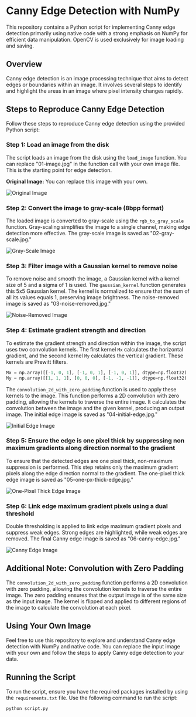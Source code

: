 # Canny Edge Detection with NumPy

This repository contains a Python script for implementing Canny edge detection primarily using native code with a strong emphasis on NumPy for efficient data manipulation. OpenCV is used exclusively for image loading and saving.

## Overview

Canny edge detection is an image processing technique that aims to detect edges or boundaries within an image. It involves several steps to identify and highlight the areas in an image where pixel intensity changes rapidly.

## Steps to Reproduce Canny Edge Detection

Follow these steps to reproduce Canny edge detection using the provided Python script:

### Step 1: Load an image from the disk

The script loads an image from the disk using the `load_image` function. You can replace "01-image.jpg" in the function call with your own image file. This is the starting point for edge detection.

**Original Image:** You can replace this image with your own.

![Original Image](./images/01-image.jpg)

### Step 2: Convert the image to gray-scale (8bpp format)

The loaded image is converted to gray-scale using the `rgb_to_gray_scale` function. Gray-scaling simplifies the image to a single channel, making edge detection more effective. The gray-scale image is saved as "02-gray-scale.jpg."

![Gray-Scale Image](./images/02-gray-scale.jpg)

### Step 3: Filter image with a Gaussian kernel to remove noise

To remove noise and smooth the image, a Gaussian kernel with a kernel size of 5 and a sigma of 1 is used. The `gaussian_kernel` function generates this 5x5 Gaussian kernel. The kernel is normalized to ensure that the sum of all its values equals 1, preserving image brightness. The noise-removed image is saved as "03-noise-removed.jpg."

![Noise-Removed Image](./images/03-noise-removed.jpg)

### Step 4: Estimate gradient strength and direction

To estimate the gradient strength and direction within the image, the script uses two convolution kernels. The first kernel `Mx` calculates the horizontal gradient, and the second kernel `My` calculates the vertical gradient. These kernels are Prewitt filters.

```python
Mx = np.array([[-1, 0, 1], [-1, 0, 1], [-1, 0, 1]], dtype=np.float32)
My = np.array([[1, 1, 1], [0, 0, 0], [-1, -1, -1]], dtype=np.float32)
```

The `convolution_2d_with_zero_padding` function is used to apply these kernels to the image. This function performs a 2D convolution with zero padding, allowing the kernels to traverse the entire image. It calculates the convolution between the image and the given kernel, producing an output image. The initial edge image is saved as "04-initial-edge.jpg."

![Initial Edge Image](./images/04-initial-edge.jpg)

### Step 5: Ensure the edge is one pixel thick by suppressing non maximum gradients along direction normal to the gradient

To ensure that the detected edges are one pixel thick, non-maximum suppression is performed. This step retains only the maximum gradient pixels along the edge direction normal to the gradient. The one-pixel thick edge image is saved as "05-one-px-thick-edge.jpg."

![One-Pixel Thick Edge Image](./images/05-one-px-thick-edge.jpg)

### Step 6: Link edge maximum gradient pixels using a dual threshold

Double thresholding is applied to link edge maximum gradient pixels and suppress weak edges. Strong edges are highlighted, while weak edges are removed. The final Canny edge image is saved as "06-canny-edge.jpg."

![Canny Edge Image](./images/06-canny-edge.jpg)

## Additional Note: Convolution with Zero Padding

The `convolution_2d_with_zero_padding` function performs a 2D convolution with zero padding, allowing the convolution kernels to traverse the entire image. The zero padding ensures that the output image is of the same size as the input image. The kernel is flipped and applied to different regions of the image to calculate the convolution at each pixel.

## Using Your Own Image

Feel free to use this repository to explore and understand Canny edge detection with NumPy and native code. You can replace the input image with your own and follow the steps to apply Canny edge detection to your data.

## Running the Script

To run the script, ensure you have the required packages installed by using the `requirements.txt` file. Use the following command to run the script:

```bash
python script.py
```
